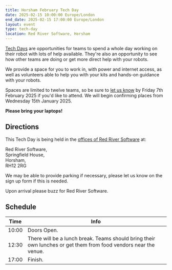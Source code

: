 ```yaml
---
title: Horsham February Tech Day
date: 2025-02-15 10:00:00 Europe/London
end_date: 2025-02-15 17:00:00 Europe/London
layout: event
type: tech-day
location: Red River Software, Horsham
---
```


[Tech Days][tech-days] are opportunities for teams to spend a whole day working
on their robot with lots of help available. They're also an opportunity to see
how other teams are doing or get more direct help with your robots.

We provide a space for you to work in, with power and internet access, as well
as volunteers able to help you with your kits and hands-on guidance with your
robots.

Spaces are limited to twelve teams, so be sure to [let us know][tech-day-signup]
by Friday 7th February 2025 if you'd like to attend. We will begin confirming
places from Wednesday 15th January 2025.

**Please bring your laptops!**

## Directions

This Tech Day is being held in the [offices of Red River Software][venue-map]
at:

Red River Software,<br>
Springfield House,<br>
Horsham,<br>
RH12 2RG

We may be able to provide parking if necessary, please let us know on the sign up form if this is needed.

Upon arrival please buzz for Red River Software.

## Schedule

| Time  | Info |
|-------|------|
| 10:00 | Doors Open. |
| 12:30 | There will be a lunch break. Teams should bring their own lunches or get them from food vendors near the venue. |
| 17:00 | Finish. |

[tech-days]: https://studentrobotics.org/docs/robots_101/tech_days
[tech-day-signup]: https://forms.gle/SpZnqpUAaRbxwy2C9
[venue-map]: https://goo.gl/maps/ci33utzx4iQhm5bR7
